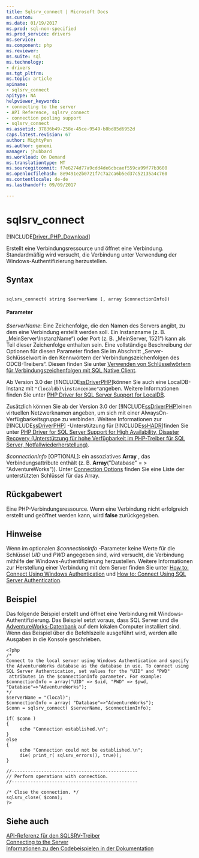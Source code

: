 ```yaml
---
title: Sqlsrv_connect | Microsoft Docs
ms.custom: 
ms.date: 01/19/2017
ms.prod: sql-non-specified
ms.prod_service: drivers
ms.service: 
ms.component: php
ms.reviewer: 
ms.suite: sql
ms.technology:
- drivers
ms.tgt_pltfrm: 
ms.topic: article
apiname:
- sqlsrv_connect
apitype: NA
helpviewer_keywords:
- connecting to the server
- API Reference, sqlsrv_connect
- connection pooling support
- sqlsrv_connect
ms.assetid: 37836b49-258e-45ce-9549-b8bd85d6952d
caps.latest.revision: 67
author: MightyPen
ms.author: genemi
manager: jhubbard
ms.workload: On Demand
ms.translationtype: MT
ms.sourcegitcommit: f7e6274d77a9cdd4de6cbcaef559ca99f77b3608
ms.openlocfilehash: 8e9491e2b0721f7c7a2ca6b5ed37c52135a4c760
ms.contentlocale: de-de
ms.lasthandoff: 09/09/2017

---
```

# <a name="sqlsrvconnect"></a>sqlsrv_connect
[!INCLUDE[Driver_PHP_Download](../../includes/driver_php_download.md)]

Erstellt eine Verbindungsressource und öffnet eine Verbindung. Standardmäßig wird versucht, die Verbindung unter Verwendung der Windows-Authentifizierung herzustellen.  
  
## <a name="syntax"></a>Syntax  
  
```  
  
sqlsrv_connect( string $serverName [, array $connectionInfo])  
```  
  
#### <a name="parameters"></a>Parameter  
*$serverName*: Eine Zeichenfolge, die den Namen des Servers angibt, zu dem eine Verbindung erstellt werden soll. Ein Instanzname (z. B. „MeinServer\InstanzName“) oder Port (z. B. „MeinServer, 1521“) kann als Teil dieser Zeichenfolge enthalten sein. Eine vollständige Beschreibung der Optionen für diesen Parameter finden Sie im Abschnitt „Server-Schlüsselwort in den Kennwörtern der Verbindungszeichenfolgen des ODCB-Treibers“. Diesen finden Sie unter [Verwenden von Schlüsselwörtern für Verbindungszeichenfolgen mit SQL Native Client](http://go.microsoft.com/fwlink/?LinkId=105504).  
  
Ab Version 3.0 der [!INCLUDE[ssDriverPHP](../../includes/ssdriverphp_md.md)]können Sie auch eine LocalDB-Instanz mit `"(localdb)\instancename"`angeben. Weitere Informationen finden Sie unter [PHP Driver for SQL Server Support for LocalDB](../../connect/php/php-driver-for-sql-server-support-for-localdb.md).  
  
Zusätzlich können Sie ab der Version 3.0 der [!INCLUDE[ssDriverPHP](../../includes/ssdriverphp_md.md)]einen virtuellen Netzwerknamen angeben, um sich mit einer AlwaysOn-Verfügbarkeitsgruppe zu verbinden. Weitere Informationen zur [!INCLUDE[ssDriverPHP](../../includes/ssdriverphp_md.md)] -Unterstützung für [!INCLUDE[ssHADR](../../includes/sshadr_md.md)]finden Sie unter [PHP Driver for SQL Server Support for High Availability, Disaster Recovery (Unterstützung für hohe Verfügbarkeit im PHP-Treiber für SQL Server, Notfallwiederherstellung)](../../connect/php/php-driver-for-sql-server-support-for-high-availability-disaster-recovery.md).  
  
*$connectionInfo* [OPTIONAL]: ein assoziatives **Array** , das Verbindungsattribute enthält (z. B. **Array**("Database" = > "AdventureWorks")). Unter [Connection Options](../../connect/php/connection-options.md) finden Sie eine Liste der unterstützten Schlüssel für das Array.  
  
## <a name="return-value"></a>Rückgabewert  
Eine PHP-Verbindungsressource. Wenn eine Verbindung nicht erfolgreich erstellt und geöffnet werden kann, wird **false** zurückgegeben.  
  
## <a name="remarks"></a>Hinweise  
Wenn im optionalen *$connectionInfo* -Parameter keine Werte für die Schlüssel *UID* und *PWD* angegeben sind, wird versucht, die Verbindung mithilfe der Windows-Authentifizierung herzustellen. Weitere Informationen zur Herstellung einer Verbindung mit dem Server finden Sie unter [How to: Connect Using Windows Authentication](../../connect/php/how-to-connect-using-windows-authentication.md) und [How to: Connect Using SQL Server Authentication](../../connect/php/how-to-connect-using-sql-server-authentication.md).  
  
## <a name="example"></a>Beispiel  
Das folgende Beispiel erstellt und öffnet eine Verbindung mit Windows-Authentifizierung. Das Beispiel setzt voraus, dass SQL Server und die [AdventureWorks-Datenbank](http://www.codeplex.com/SqlServerSamples) auf dem lokalen Computer installiert sind. Wenn das Beispiel über die Befehlszeile ausgeführt wird, werden alle Ausgaben in die Konsole geschrieben.  
  
```  
<?php  
/*  
Connect to the local server using Windows Authentication and specify  
the AdventureWorks database as the database in use. To connect using  
SQL Server Authentication, set values for the "UID" and "PWD"  
 attributes in the $connectionInfo parameter. For example:  
$connectionInfo = array("UID" => $uid, "PWD" => $pwd, "Database"=>"AdventureWorks");  
*/  
$serverName = "(local)";  
$connectionInfo = array( "Database"=>"AdventureWorks");  
$conn = sqlsrv_connect( $serverName, $connectionInfo);  
  
if( $conn )  
{  
     echo "Connection established.\n";  
}  
else  
{  
     echo "Connection could not be established.\n";  
     die( print_r( sqlsrv_errors(), true));  
}  
  
//-----------------------------------------------  
// Perform operations with connection.  
//-----------------------------------------------  
  
/* Close the connection. */  
sqlsrv_close( $conn);  
?>  
```  
  
## <a name="see-also"></a>Siehe auch  
[API-Referenz für den SQLSRV-Treiber](../../connect/php/sqlsrv-driver-api-reference.md)  
[Connecting to the Server](../../connect/php/connecting-to-the-server.md)  
[Informationen zu den Codebeispielen in der Dokumentation](../../connect/php/about-code-examples-in-the-documentation.md)  
  

